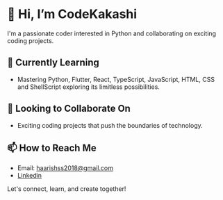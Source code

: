 # 👋 Hi, I’m CodeKakashi

I'm a passionate coder interested in Python and collaborating on exciting coding projects.

## 🌱 Currently Learning

- Mastering Python, Flutter, React, TypeScript, JavaScript, HTML, CSS and ShellScript exploring its limitless possibilities.

## 💼 Looking to Collaborate On

- Exciting coding projects that push the boundaries of technology.

## 📫 How to Reach Me

- Email: haarishss2018@gmail.com
- [Linkedin](https://www.linkedin.com/public-profile/settings?trk=d_flagship3_profile_self_view_public_profile) 

Let's connect, learn, and create together!
